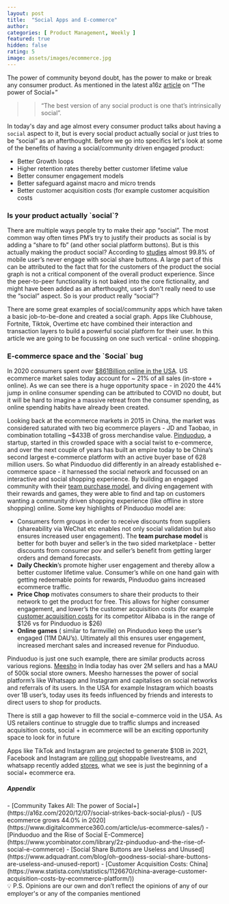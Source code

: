 ```yaml
---
layout: post
title:  "Social Apps and E-commerce"
author: 
categories: [ Product Management, Weekly ]
featured: true
hidden: false
rating: 5
image: assets/images/ecommerce.jpg
---
```


The power of community beyond doubt, has the power to make or break any consumer product. 
As mentioned in the latest a16z [article](https://a16z.com/2020/12/07/social-strikes-back-social-plus/) on “The power of Social+”

>> “The best version of any social product is one that’s intrinsically social”.

In today's day and age almost every consumer product talks about having a `social` aspect to it, but is every social product actually social or just tries to be “social” as an afterthought. Before we go into specifics let's look at some of the benefits of having a social/community driven engaged product:

- Better Growth loops
- Higher retention rates thereby better customer lifetime value
- Better consumer engagement models
- Better safeguard against macro and micro trends
- Better customer acquisition costs (for example customer acquisition costs

<h3>Is your product actually `social`?</h3>

There are multiple ways people try to make their app “social”. The most common way often times PM’s try to justify their products as social is by adding a “share to fb” (and other social platform buttons). But is this actually making the product social? 
According to [studies](https://www.adquadrant.com/blog/oh-goodness-social-share-buttons-are-useless-and-unused-report) almost 99.8% of mobile user’s never engage with social share buttons. A large part of this can be attributed to the fact that for the customers of the product the social graph is not a critical component of the overall product experience. Since the peer-to-peer functionality is not baked into the core fictionality, and might have been added as an afterthought, user’s don't really need to use the “social” aspect. So is your product really “social”?

There are some great examples of social/community apps which have taken a basic job-to-be-done and created a social graph. Apps like Clubhouse, Fortnite, Tiktok, Overtime etc have combined their interaction and transaction layers to build a powerful social platform for their user. In this article we are going to be focussing on one such vertical - online shopping.

<h3> E-commerce space and the `Social` bug </h3>

In 2020 consumers spent over [$861Billion online in the USA](https://www.digitalcommerce360.com/article/us-ecommerce-sales/). US ecommerce market sales today account for ~ 21% of all sales (in-store + online). As we can see there is a huge opportunity space - in 2020 the 44% jump in online consumer spending can be attributed to COVID no doubt, but it will be hard to imagine a massive retreat from the consumer spending, as online spending habits have already been created.

Looking back at the ecommerce markets in 2015 in China, the market was considered saturated with two big ecommerce players - JD and Taobao, in combination totalling  ~$433B of gross merchandise value. 
[Pinduoduo](https://stories.pinduoduo-global.com/), a startup, started in this crowded space with a social twist to e-commerce, and over the next couple of years has built an empire today to be China’s second largest e-commerce platform  with an active buyer base of 628 million users. 
So what Pinduoduo did differently in an already established e-commerce space - it harnessed the social network and focussed on an interactive and social shopping experience. By building an engaged community with their 
[team purchase model](https://stories.pinduoduo-global.com/articles/explainer-the-differences-between-pinduoduos-team-purchase-model-and-group-buying-sites), and diving engagement with their rewards and games, they were able to find and tap on customers wanting a community driven shopping experience (like offline in store shopping) online. 
Some key highlights of Pinduoduo model are:
- Consumers form groups in order to receive discounts from suppliers (shareability via WeChat etc enables not only social validation but also ensures increased user engagement). The **team purchase model** is better for both buyer and seller’s in the two sided marketplace - better discounts from consumer pov and seller’s benefit from getting larger orders and demand forecasts.  
- **Daily Checkin**’s promote higher user engagement and thereby allow a better customer lifetime value. Consumer’s while on one hand gain with getting redeemable points for rewards, Pinduoduo gains increased ecommerce traffic.  
- **Price Chop** motivates consumers to share their products to their network to get the product for free. This allows for higher consumer engagement, and lower’s the customer acquisition costs (for example [customer acquisition costs](https://www.statista.com/statistics/1126670/china-average-customer-acquisition-costs-by-ecommerce-platform/) for its competitor Alibaba is in the range of $126 vs for Pinduoduo is $26)
- **Online games** ( similar to farmville) on Pinduoduo keep the user’s engaged (11M DAU’s). Ultimately all this ensures user engagement, increased merchant sales and increased revenue for Pinduoduo.

Pinduoduo is just one such example, there are similar products across various regions. [Meesho](https://meesho.com/) in India today has over 2M sellers and has a MAU of 500k social store owners. 
Meesho harnesses the power of social platform’s like Whatsapp and Instagram and capitalises on social networks and referrals of its users. 
In the USA for example Instagram which boasts over 1B user’s, today uses its feeds influenced by friends and interests to direct users to shop for products.

There is still a gap however to fill the social e-commerce void in the USA.
As US retailers continue to struggle due to traffic slumps and increased acquisition costs, 
social + in ecommerce will be an exciting opportunity space to look for in future

Apps like TikTok and Instagram are projected to generate $10B in 2021, 
Facebook and Instagram are [rolling out](https://www.modernretail.co/platforms/as-big-tech-goes-all-in-on-live-stream-shopping-small-brands-may-profit/) shoppable livestreams, 
and whatsapp recently added [stores](https://www.modernretail.co/platforms/how-a-shoppable-whatsapp-might-give-a-boost-to-small-sellers/), what we see is just the beginning
of a social+ ecommerce era.




<h5>Appendix</h5>
- [Community Takes All: The power of Social+](https://a16z.com/2020/12/07/social-strikes-back-social-plus/)
- [US ecommerce grows 44.0% in 2020](https://www.digitalcommerce360.com/article/us-ecommerce-sales/)  
- [Pinduoduo and the Rise of Social E-Commerce](https://www.ycombinator.com/library/2z-pinduoduo-and-the-rise-of-social-e-commerce)
- [Social Share Buttons are Useless and Unused](https://www.adquadrant.com/blog/oh-goodness-social-share-buttons-are-useless-and-unused-report)
- [Customer Acquisition Costs: China](https://www.statista.com/statistics/1126670/china-average-customer-acquisition-costs-by-ecommerce-platform/))


<footer class="well page-footer mt-auto text-center">
    💡 P.S. Opinions are our own and don’t reflect the opinions of any of our employer's or any of the companies
    mentioned
    <br>
    <br>
</footer>